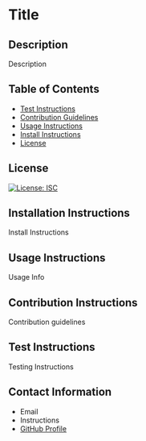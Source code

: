 
# Title

## Description 
Description

## Table of Contents 

* [Test Instructions](#tInstructions)
* [Contribution Guidelines](#contribution)
* [Usage Instructions](#uInstructions)
* [Install Instructions](#installation)
* [License](#license)

## License 
[![License: ISC](https://img.shields.io/badge/License-ISC-blue.svg)](https://opensource.org/licenses/ISC)

## Installation Instructions 
Install Instructions

## Usage Instructions 
Usage Info

## Contribution Instructions 
Contribution guidelines

## Test Instructions 
Testing Instructions

## Contact Information 
* Email
* Instructions
* [GitHub Profile](Link)

